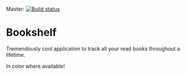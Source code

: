 
Master:
[![Build status](https://ci.appveyor.com/api/projects/status/ltu42m6h9xfntuy7/branch/master?svg=true)](https://ci.appveyor.com/project/malikhejletaaning/bookshelf/branch/master)
# Bookshelf

Tremendously cool application to track all your read books throughout a lifetime.

In color where available!